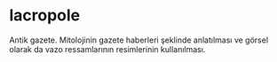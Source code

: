 # lacropole
 Antik gazete. Mitolojinin gazete haberleri şeklinde anlatılması ve görsel olarak da vazo ressamlarının resimlerinin kullanılması. 
